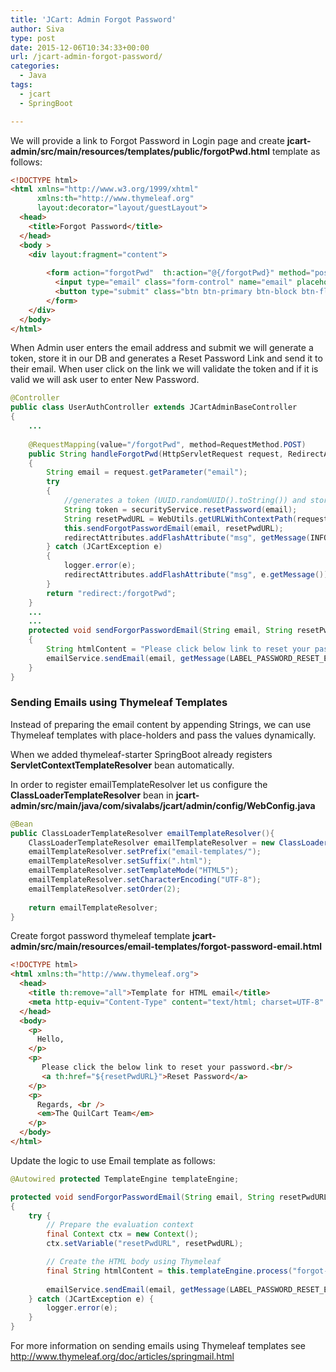 ```yaml
---
title: 'JCart: Admin Forgot Password'
author: Siva
type: post
date: 2015-12-06T10:34:33+00:00
url: /jcart-admin-forgot-password/
categories:
  - Java
tags:
  - jcart
  - SpringBoot

---
```

We will provide a link to Forgot Password in Login page and create **jcart-admin/src/main/resources/templates/public/forgotPwd.html** template as follows:

```html
<!DOCTYPE html>
<html xmlns="http://www.w3.org/1999/xhtml" 
	  xmlns:th="http://www.thymeleaf.org"
      layout:decorator="layout/guestLayout">
  <head>
    <title>Forgot Password</title>
  </head>
  <body >
  	<div layout:fragment="content">
    
        <form action="forgotPwd"  th:action="@{/forgotPwd}" method="post">
          <input type="email" class="form-control" name="email" placeholder="Email"/>           
          <button type="submit" class="btn btn-primary btn-block btn-flat" th:text="#{label.submit}">Submit</button>
        </form>      
	</div>
  </body>
</html>
```

When Admin user enters the email address and submit we will generate a token, store it in our DB and generates a Reset Password Link and send it to their email. When user click on the link we will validate the token and if it is valid we will ask user to enter New Password.

```java
@Controller
public class UserAuthController extends JCartAdminBaseController
{
	...
	
	@RequestMapping(value="/forgotPwd", method=RequestMethod.POST)
	public String handleForgotPwd(HttpServletRequest request, RedirectAttributes redirectAttributes)
	{
		String email = request.getParameter("email");
		try
		{
			//generates a token (UUID.randomUUID().toString()) and store it in USERS.PASSWORD_RESET_TOKEN column.
			String token = securityService.resetPassword(email);		
			String resetPwdURL = WebUtils.getURLWithContextPath(request)+"/resetPwd?email="+email+"&token="+token;
			this.sendForgotPasswordEmail(email, resetPwdURL);			
			redirectAttributes.addFlashAttribute("msg", getMessage(INFO_PASSWORD_RESET_LINK_SENT));
		} catch (JCartException e)
		{
			logger.error(e);
			redirectAttributes.addFlashAttribute("msg", e.getMessage());
		}
		return "redirect:/forgotPwd";
	}
	...
	...
	protected void sendForgorPasswordEmail(String email, String resetPwdURL)
	{
		String htmlContent = "Please click below link to reset your password: <br/>"+resetPwdURL;
		emailService.sendEmail(email, getMessage(LABEL_PASSWORD_RESET_EMAIL_SUBJECT), htmlContent);
	}	
}
```

### Sending Emails using Thymeleaf Templates

Instead of preparing the email content by appending Strings, we can use Thymeleaf templates with place-holders and pass the values dynamically.

When we added thymeleaf-starter SpringBoot already registers **ServletContextTemplateResolver** bean automatically.
  
In order to register emailTemplateResolver let us configure the **ClassLoaderTemplateResolver** bean in **jcart-admin/src/main/java/com/sivalabs/jcart/admin/config/WebConfig.java**

```java
@Bean 
public ClassLoaderTemplateResolver emailTemplateResolver(){ 
	ClassLoaderTemplateResolver emailTemplateResolver = new ClassLoaderTemplateResolver(); 
	emailTemplateResolver.setPrefix("email-templates/"); 
	emailTemplateResolver.setSuffix(".html"); 
	emailTemplateResolver.setTemplateMode("HTML5"); 
	emailTemplateResolver.setCharacterEncoding("UTF-8"); 
	emailTemplateResolver.setOrder(2);
	
	return emailTemplateResolver; 
}
```

Create forgot password thymeleaf template **jcart-admin/src/main/resources/email-templates/forgot-password-email.html**

```html
<!DOCTYPE html>
<html xmlns:th="http://www.thymeleaf.org">
  <head>
    <title th:remove="all">Template for HTML email</title>
    <meta http-equiv="Content-Type" content="text/html; charset=UTF-8" />
  </head>
  <body>
    <p>
      Hello,
    </p>
    <p>
       Please click the below link to reset your password.<br/>
       <a th:href="${resetPwdURL}">Reset Password</a>       
    </p>
    <p>
      Regards, <br />
      <em>The QuilCart Team</em>
    </p>
  </body>
</html>
```

Update the logic to use Email template as follows:

```java
@Autowired protected TemplateEngine templateEngine;	

protected void sendForgorPasswordEmail(String email, String resetPwdURL)
{
	try {		
		// Prepare the evaluation context
		final Context ctx = new Context();
		ctx.setVariable("resetPwdURL", resetPwdURL);

		// Create the HTML body using Thymeleaf
		final String htmlContent = this.templateEngine.process("forgot-password-email", ctx);
		
		emailService.sendEmail(email, getMessage(LABEL_PASSWORD_RESET_EMAIL_SUBJECT), htmlContent);
	} catch (JCartException e) {
		logger.error(e);
	}
}
```

For more information on sending emails using Thymeleaf templates see <a href="http://www.thymeleaf.org/doc/articles/springmail.html" target="_blank">http://www.thymeleaf.org/doc/articles/springmail.html</a>
